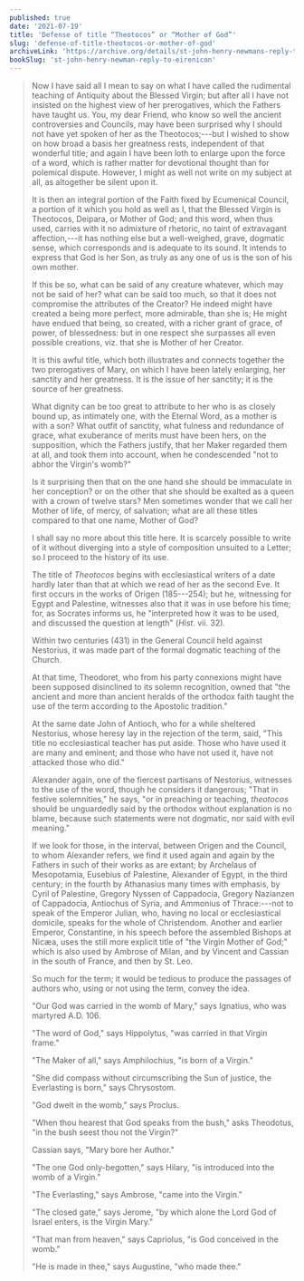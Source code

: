 ```yaml
---
published: true
date: '2021-07-19'
title: 'Defense of title “Theotocos” or “Mother of God”'
slug: 'defense-of-title-theotocos-or-mother-of-god'
archiveLink: 'https://archive.org/details/st-john-henry-newmans-reply-to-dr-puseys-eirenicon/page/67?view=theater'
bookSlug: 'st-john-henry-newman-reply-to-eirenicon'
---
```


> Now I have said all I mean to say on what I have called the rudimental teaching of Antiquity about the Blessed Virgin; but after all I have not insisted on the highest view of her prerogatives, which the Fathers have taught us. You, my dear Friend, who know so well the ancient controversies and Councils, may have been surprised why I should not have yet spoken of her as the Theotocos;---but I wished to show on how broad a basis her greatness rests, independent of that wonderful title; and again I have been loth to enlarge upon the force of a word, which is rather matter for devotional thought than for polemical dispute. However, I might as well not write on my subject at all, as altogether be silent upon it.
>
> It is then an integral portion of the Faith fixed by Ecumenical Council, a portion of it which you hold as well as I, that the Blessed Virgin is Theotocos, Deipara, or Mother of God; and this word, when thus used, carries with it no admixture of rhetoric, no taint of extravagant affection,---it has nothing else but a well-weighed, grave, dogmatic sense, which corresponds and is adequate to its sound. It intends to express that God is her Son, as truly as any one of us is the son of his own mother.
>
> If this be so, what can be said of any creature whatever, which may not be said of her? what can be said too much, so that it does not compromise the attributes of the Creator? He indeed might have created a being more perfect, more admirable, than she is; He might have endued that being, so created, with a richer grant of grace, of power, of blessedness: but in one respect she surpasses all even possible creations, viz. that she is Mother of her Creator.
>
> It is this awful title, which both illustrates and connects together the two prerogatives of Mary, on which I have been lately enlarging, her sanctity and her greatness. It is the issue of her sanctity; it is the source of her greatness.
>
> What dignity can be too great to attribute to her who is as closely bound up, as intimately one, with the Eternal Word, as a mother is with a son? What outfit of sanctity, what fulness and redundance of grace, what exuberance of merits must have been hers, on the supposition, which the Fathers justify, that her Maker regarded them at all, and took them into account, when he condescended "not to abhor the Virgin's womb?"
>
> Is it surprising then that on the one hand she should be immaculate in her conception? or on the other that she should be exalted as a queen with a crown of twelve stars? Men sometimes wonder that we call her Mother of life, of mercy, of salvation; what are all these titles compared to that one name, Mother of God?
>
> I shall say no more about this title here. It is scarcely possible to write of it without diverging into a style of composition unsuited to a Letter; so I proceed to the history of its use.
>
> The title of *Theotocos* begins with ecclesiastical writers of a date hardly later than that at which we read of her as the second Eve. It first occurs in the works of Origen (185---254); but he, witnessing for Egypt and Palestine, witnesses also that it was in use before his time; for, as Socrates informs us, he "interpreted how it was to be used, and discussed the question at length" (*Hist*. vii. 32).
>
> Within two centuries (431) in the General Council held against Nestorius, it was made part of the formal dogmatic teaching of the Church.
>
> At that time, Theodoret, who from his party connexions might have been supposed disinclined to its solemn recognition, owned that "the ancient and more than ancient heralds of the orthodox faith taught the use of the term according to the Apostolic tradition."
>
> At the same date John of Antioch, who for a while sheltered Nestorius, whose heresy lay in the rejection of the term, said, "This title no ecclesiastical teacher has put aside. Those who have used it are many and eminent; and those who have not used it, have not attacked those who did."
>
> Alexander again, one of the fiercest partisans of Nestorius, witnesses to the use of the word, though he considers it dangerous; "That in festive solemnities," he says, "or in preaching or teaching, *theotocos* should be unguardedly said by the orthodox without explanation is no blame, because such statements were not dogmatic, nor said with evil meaning."
>
> If we look for those, in the interval, between Origen and the Council, to whom Alexander refers, we find it used again and again by the Fathers in such of their works as are extant; by Archelaus of Mesopotamia, Eusebius of Palestine, Alexander of Egypt, in the third century; in the fourth by Athanasius many times with emphasis, by Cyril of Palestine, Gregory Nyssen of Cappadocia, Gregory Nazianzen of Cappadocia, Antiochus of Syria, and Ammonius of Thrace:---not to speak of the Emperor Julian, who, having no local or ecclesiastical domicile, speaks for the whole of Christendom. Another and earlier Emperor, Constantine, in his speech before the assembled Bishops at Nicæa, uses the still more explicit title of "the Virgin Mother of God;" which is also used by Ambrose of Milan, and by Vincent and Cassian in the south of France, and then by St. Leo.
>
> So much for the term; it would be tedious to produce the passages of authors who, using or not using the term, convey the idea.
>
> "Our God was carried in the womb of Mary," says Ignatius, who was martyred A.D. 106.
>
> "The word of God," says Hippolytus, "was carried in that Virgin frame."
>
> "The Maker of all," says Amphilochius, "is born of a Virgin."
>
> "She did compass without circumscribing the Sun of justice, the Everlasting is born," says Chrysostom.
>
> "God dwelt in the womb," says Proclus.
>
> "When thou hearest that God speaks from the bush," asks Theodotus, "in the bush seest thou not the Virgin?"
>
> Cassian says, "Mary bore her Author."
>
> "The one God only-begotten," says Hilary, "is introduced into the womb of a Virgin."
>
> "The Everlasting," says Ambrose, "came into the Virgin."
>
> "The closed gate," says Jerome, "by which alone the Lord God of Israel enters, is the Virgin Mary."
>
> "That man from heaven," says Capriolus, "is God conceived in the womb."
>
> "He is made in thee," says Augustine, "who made thee."